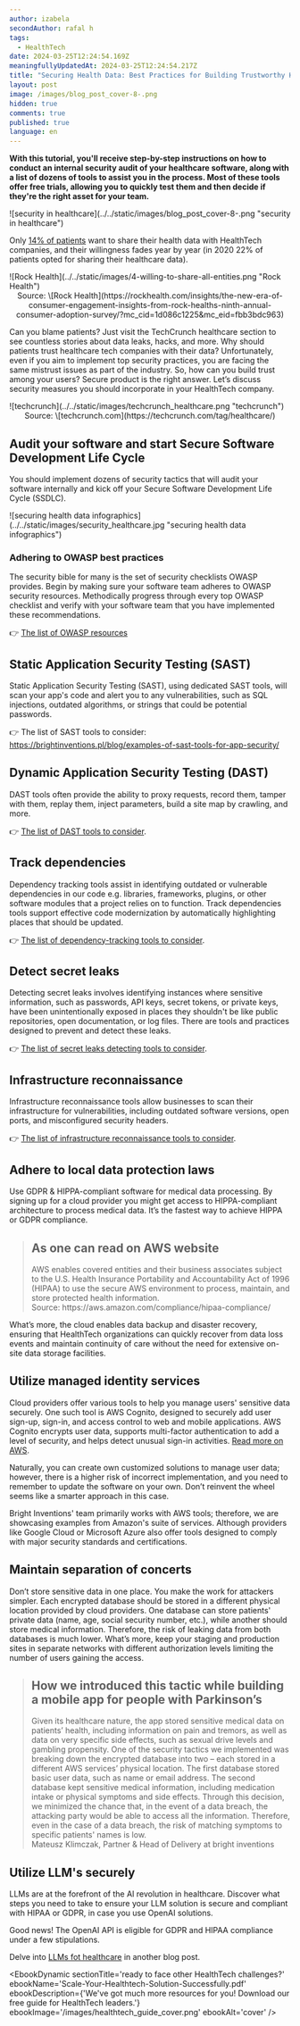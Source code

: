 ```yaml
---
author: izabela
secondAuthor: rafal h
tags:
  - HealthTech
date: 2024-03-25T12:24:54.169Z
meaningfullyUpdatedAt: 2024-03-25T12:24:54.217Z
title: "Securing Health Data: Best Practices for Building Trustworthy Healthcare Apps"
layout: post
image: /images/blog_post_cover-8-.png
hidden: true
comments: true
published: true
language: en
---
```

**With this tutorial, you'll receive step-by-step instructions on how to conduct an internal security audit of your healthcare software, along with a list of dozens of tools to assist you in the process. Most of these tools offer free trials, allowing you to quickly test them and then decide if they're the right asset for your team.**

<div className="image">![security in healthcare](../../static/images/blog_post_cover-8-.png "security in healthcare")</div>

Only [14% of patients](https://rockhealth.com/insights/the-new-era-of-consumer-engagement-insights-from-rock-healths-ninth-annual-consumer-adoption-survey/?mc_cid=1d086c1225&mc_eid=fbb3bdc963) want to share their health data with HealthTech companies, and their willingness fades year by year (in 2020 22% of patients opted for sharing their healthcare data). 

<div className="image">![Rock Health](../../static/images/4-willing-to-share-all-entities.png "Rock Health")</div>

<center> Source: \[Rock Health](https://rockhealth.com/insights/the-new-era-of-consumer-engagement-insights-from-rock-healths-ninth-annual-consumer-adoption-survey/?mc_cid=1d086c1225&mc_eid=fbb3bdc963) </center>

Can you blame patients? Just visit the TechCrunch healthcare section to see countless stories about data leaks, hacks, and more. Why should patients trust healthcare tech companies with their data? Unfortunately, even if you aim to implement top security practices, you are facing the same mistrust issues as part of the industry. So, how can you build trust among your users? Secure product is the right answer. Let’s discuss security measures you should incorporate in your HealthTech company. 

<div className="image">![techcrunch](../../static/images/techcrunch_healthcare.png "techcrunch")</div>

<center> Source: \[techcrunch.com](https://techcrunch.com/tag/healthcare/) </center>

## Audit your software and start Secure Software Development Life Cycle

You should implement dozens of security tactics that will audit your software internally and kick off your Secure Software Development Life Cycle (SSDLC).

<div className="image">![securing health data infographics](../../static/images/security_healthcare.jpg "securing health data infographics")</div>

### Adhering to OWASP best practices

The security bible for many is the set of security checklists OWASP provides. Begin by making sure your software team adheres to OWASP security resources. Methodically progress through every top OWASP checklist and verify with your software team that you have implemented these recommendations.

👉 [The list of OWASP resources](/blog/top-owasp-resources-to-follow/)

## Static Application Security Testing (SAST)

Static Application Security Testing (SAST), using dedicated SAST tools, will scan your app's code and alert you to any vulnerabilities, such as SQL injections, outdated algorithms, or strings that could be potential passwords.

👉 The list of SAST tools to consider: https://brightinventions.pl/blog/examples-of-sast-tools-for-app-security/

## Dynamic Application Security Testing (DAST)

DAST tools often provide the ability to proxy requests, record them, tamper with them, replay them, inject parameters, build a site map by crawling, and more.

👉 [The list of DAST tools to consider](/blog/examples-of-dast-tools-for-app-security/).

## Track dependencies

Dependency tracking tools assist in identifying outdated or vulnerable dependencies in our code e.g. libraries, frameworks, plugins, or other software modules that a project relies on to function. Track dependencies tools support effective code modernization by automatically highlighting places that should be updated.

👉 [The list of dependency-tracking tools to consider](/blog/examples-of-dependency-tracking-tools-for-app-security/).

## Detect secret leaks

Detecting secret leaks involves identifying instances where sensitive information, such as passwords, API keys, secret tokens, or private keys, have been unintentionally exposed in places they shouldn't be like public repositories, open documentation, or log files. There are tools and practices designed to prevent and detect these leaks.

👉 [The list of secret leaks detecting tools to consider](/blog/secret-leak-detection-tools-to-consider-for-your-app-security/).

## Infrastructure reconnaissance

Infrastructure reconnaissance tools allow businesses to scan their infrastructure for vulnerabilities, including outdated software versions, open ports, and misconfigured security headers.

👉 [The list of infrastructure reconnaissance tools to consider](/blog/infrastructure-reconnaissance-tools-for-your-app-security).

## Adhere to local data protection laws

Use GDPR & HIPPA-compliant software for medical data processing. By signing up for a cloud provider you might get access to HIPPA-compliant architecture to process medical data. It’s the fastest way to achieve HIPPA or GDPR compliance.

<blockquote><h2>As one can read on AWS website</h2><div>AWS enables covered entities and their business associates subject to the U.S. Health Insurance Portability and Accountability Act of 1996 (HIPAA) to use the secure AWS environment to process, maintain, and store protected health information.</div><footer>Source: https://aws.amazon.com/compliance/hipaa-compliance/</footer></blockquote>

What’s more, the cloud enables data backup and disaster recovery, ensuring that HealthTech organizations can quickly recover from data loss events and maintain continuity of care without the need for extensive on-site data storage facilities.

## Utilize managed identity services

Cloud providers offer various tools to help you manage users' sensitive data securely. One such tool is AWS Cognito, designed to securely add user sign-up, sign-in, and access control to web and mobile applications. AWS Cognito encrypts user data, supports multi-factor authentication to add a level of security, and helps detect unusual sign-in activities. [Read more on AWS](https://docs.aws.amazon.com/cognito/latest/developerguide/managing-users.html).

Naturally, you can create own customized solutions to manage user data; however, there is a higher risk of incorrect implementation, and you need to remember to update the software on your own. Don’t reinvent the wheel seems like a smarter approach in this case.

Bright Inventions' team primarily works with AWS tools; therefore, we are showcasing examples from Amazon's suite of services. Although providers like Google Cloud or Microsoft Azure also offer tools designed to comply with major security standards and certifications.

## Maintain separation of concerts

Don’t store sensitive data in one place. You make the work for attackers simpler. Each encrypted database should be stored in a different physical location provided by cloud providers. One database can store patients' private data (name, age, social security number, etc.), while another should store medical information. Therefore, the risk of leaking data from both databases is much lower. What’s more, keep your staging and production sites in separate networks with different authorization levels limiting the number of users gaining the access.

<blockquote><h2>How we introduced this tactic while building a mobile app for people with Parkinson’s</h2><div>Given its healthcare nature, the app stored sensitive medical data on patients’ health, including information on pain and tremors, as well as data on very specific side effects, such as sexual drive levels and gambling propensity. One of the security tactics we implemented was breaking down the encrypted database into two – each stored in a different AWS services’ physical location. The first database stored basic user data, such as name or email address. The second database kept sensitive medical information, including medication intake or physical symptoms and side effects. Through this decision, we minimized the chance that, in the event of a data breach, the attacking party would be able to access all the information. Therefore, even in the case of a data breach, the risk of matching symptoms to specific patients' names is low.</div><footer>Mateusz Klimczak, Partner & Head of Delivery at bright inventions</footer></blockquote>

## Utilize LLM's securely

LLMs are at the forefront of the AI revolution in healthcare. Discover what steps you need to take to ensure your LLM solution is secure and compliant with HIPAA or GDPR, in case you use OpenAI solutions.

Good news! The OpenAI API is eligible for GDPR and HIPAA compliance under a few stipulations. 

Delve into [LLMs fot healthcare](/blog/llms-healthcare-security/) in another blog post.

<EbookDynamic sectionTitle='ready to face other HealthTech challenges?' ebookName='Scale-Your-Healthtech-Solution-Successfully.pdf' ebookDescription={'We\'ve got much more resources for you! Download our free guide for HealthTech leaders.'} ebookImage='/images/healthtech_guide_cover.png' ebookAlt='cover' />